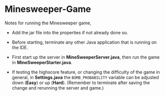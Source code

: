 # Minesweeper-Game



Notes for running the Minesweeper game,

- Add the jar file into the properties if not already done so.

- Before starting, terminate any other Java application that is running on the IDE.

- First start up the server in <b>MineSweeperServer.java</b>, then run the game in <b>MineSweeperStarter.java</b>.

- If testing the highscore feature, or changing the difficulty of the game in general,
  in <b>Settings.java</b> the `BOMB_PROBABILITY` variable can be adjusted down (<b>Easy</b>) or up (<b>Hard</b>).
  (Remember to terminate after saving the change and rerunning the server and game.)
